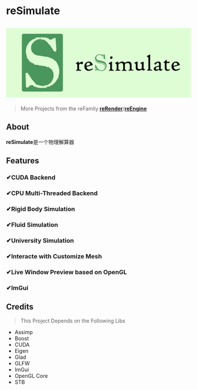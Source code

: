 # reSimulate
![reSimulate](reSimulate.png)
---
> More Projects from the reFamily [**reRender**](https://github.com/GZhonghui/reRender)/[**reEngine**](https://github.com/GZhonghui/reEngine)

## About
**reSimulate**是一个物理解算器

## Features
### ✔CUDA Backend
### ✔CPU Multi-Threaded Backend
### ✔Rigid Body Simulation
### ✔Fluid Simulation
### ✔University Simulation
### ✔Interacte with Customize Mesh
### ✔Live Window Preview based on OpenGL
### ✔ImGui

## Credits
> This Project Depends on the Following Libs
* Assimp
* Boost
* CUDA
* Eigen
* Glad
* GLFW
* ImGui
* OpenGL Core
* STB
